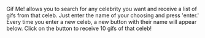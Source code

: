 Gif Me! allows you to search for any celebrity you want and receive a list of gifs from that celeb.
Just enter the name of your choosing and press 'enter.'
Every time you enter a new celeb, a new button with their name will appear below.
Click on the button to receive 10 gifs of that celeb!
